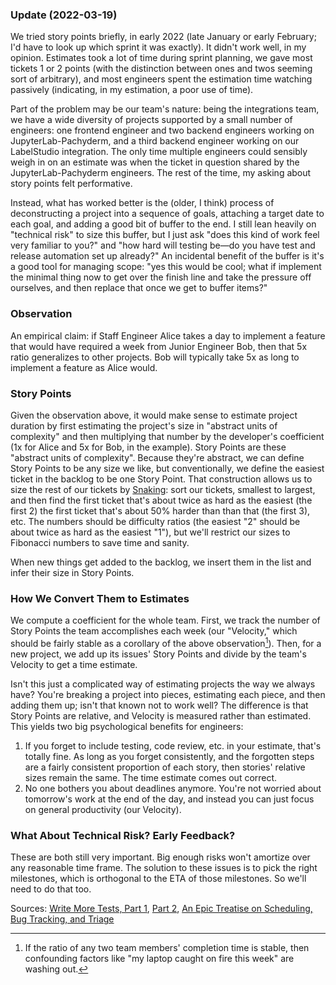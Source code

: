 ### Update (2022-03-19)

We tried story points briefly, in early 2022  (late January or early February; I'd have to look up which sprint it was exactly). It didn't work well, in my opinion. Estimates took a lot of time during sprint planning, we gave most tickets 1 or 2 points (with the distinction between ones and twos seeming sort of arbitrary), and most engineers spent the estimation time watching passively (indicating, in my estimation, a poor use of time).

Part of the problem may be our team's nature: being the integrations team, we have a wide diversity of projects supported by a small number of engineers: one frontend engineer and two backend engineers working on JupyterLab-Pachyderm, and a third backend engineer working on our LabelStudio integration. The only time multiple engineers could sensibly weigh in on an estimate was when the ticket in question shared by the JupyterLab-Pachyderm engineers. The rest of the time, my asking about story points felt performative.

Instead, what has worked better is the (older, I think) process of deconstructing a project into a sequence of goals, attaching a target date to each goal, and adding a good bit of buffer to the end. I still lean heavily on "technical risk" to size this buffer, but I just ask "does this kind of work feel very familiar to you?" and "how hard will testing be—do you have test and release automation set up already?" An incidental benefit of the buffer is it's a good tool for managing scope: "yes this would be cool; what if implement the minimal thing now to get over the finish line and take the pressure off ourselves, and then replace that once we get to buffer items?"

### Observation

An empirical claim: if Staff Engineer Alice takes a day to implement a feature that would have required a week from Junior Engineer Bob, then that 5x ratio generalizes to other projects. Bob will typically take 5x as long to implement a feature as Alice would.

### Story Points

Given the observation above, it would make sense to estimate project duration by first estimating the project's size in "abstract units of complexity" and then multiplying that number by the developer's coefficient (1x for Alice and 5x for Bob, in the example). Story Points are these "abstract units of complexity". Because they're abstract, we can define Story Points to be any size we like, but conventionally, we define the easiest ticket in the backlog to be one Story Point. That construction allows us to size the rest of our tickets by [Snaking](http://ronlichty.blogspot.com/2014/08/team-estimation.html): sort our tickets, smallest to largest, and then find the first ticket that's about twice as hard as the easiest (the first 2) the first ticket that's about 50% harder than than that (the first 3), etc. The numbers should be difficulty ratios (the easiest "2" should be about twice as hard as the easiest "1"), but we'll restrict our sizes to Fibonacci numbers to save time and sanity.

When new things get added to the backlog, we insert them in the list and infer their size in Story Points.

### How We Convert Them to Estimates

We compute a coefficient for the whole team. First, we track the number of Story Points the team accomplishes each week (our "Velocity," which should be fairly stable as a corollary of the above observation[^corollary]). Then, for a new project, we add up its issues' Story Points and divide by the team's Velocity to get a time estimate.

Isn't this just a complicated way of estimating projects the way we always have? You're breaking a project into pieces, estimating each piece, and then adding them up; isn't that known not to work well? The difference is that Story Points are relative, and Velocity is measured rather than estimated. This yields two big psychological benefits for engineers:
1. If you forget to include testing, code review, etc. in your estimate, that's totally fine. As long as you forget consistently, and the forgotten steps are a fairly consistent proportion of each story, then stories' relative sizes remain the same. The time estimate comes out correct.
1. No one bothers you about deadlines anymore. You're not worried about tomorrow's work at the end of the day, and instead you can just focus on general productivity (our Velocity).

### What About Technical Risk? Early Feedback?

These are both still very important. Big enough risks won't amortize over any reasonable time frame. The solution to these issues is to pick the right milestones, which is orthogonal to the ETA of those milestones. So we'll need to do that too.

[^corollary]: If the ratio of any two team members' completion time is stable, then confounding factors like "my laptop caught on fire this week" are washing out.

Sources: [Write More Tests, Part 1](https://writemoretests.com/2012/02/how-to-estimate-like-adult-part-1.html), [Part 2](https://writemoretests.com/2012/02/estimating-like-an-adult-what-to-steal-from-agile.html), [An Epic Treatise on Scheduling, Bug Tracking, and Triage](https://apenwarr.ca/log/20171213)
